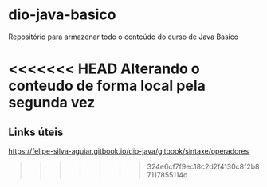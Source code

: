 # dio-java-basico
Repositório para armazenar todo o conteúdo do curso de Java Basico

<<<<<<< HEAD
Alterando o conteudo de forma local pela segunda vez
=======
## Links úteis
https://felipe-silva-aguiar.gitbook.io/dio-java/gitbook/sintaxe/operadores
>>>>>>> 324e6cf7f9ec18c2d2f4130c8f2b87117855114d

